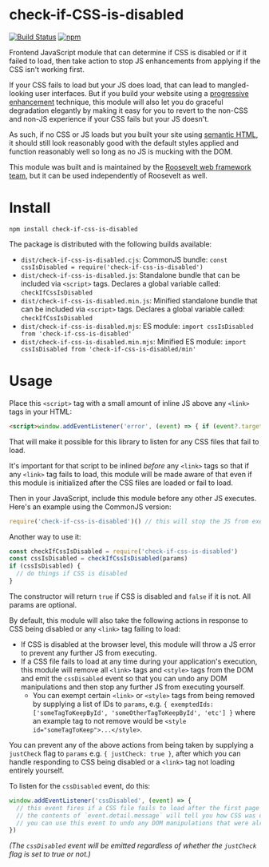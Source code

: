 # check-if-CSS-is-disabled

[![Build Status](https://github.com/rooseveltframework/check-if-css-is-disabled/workflows/CI/badge.svg
)](https://github.com/rooseveltframework/check-if-css-is-disabled/actions?query=workflow%3ACI) [![npm](https://img.shields.io/npm/v/check-if-css-is-disabled.svg)](https://www.npmjs.com/package/check-if-css-is-disabled)

Frontend JavaScript module that can determine if CSS is disabled or if it failed to load, then take action to stop JS enhancements from applying if the CSS isn't working first.

If your CSS fails to load but your JS does load, that can lead to mangled-looking user interfaces. But if you build your website using a [progressive enhancement](https://en.wikipedia.org/wiki/Progressive_enhancement) technique, this module will also let you do graceful degradation elegantly by making it easy for you to revert to the non-CSS and non-JS experience if your CSS fails but your JS doesn't.

As such, if no CSS or JS loads but you built your site using [semantic HTML](https://en.wikipedia.org/wiki/Semantic_HTML), it should still look reasonably good with the default styles applied and function reasonably well so long as no JS is mucking with the DOM.

This module was built and is maintained by the [Roosevelt web framework](https://github.com/rooseveltframework/roosevelt) [team](https://github.com/orgs/rooseveltframework/people), but it can be used independently of Roosevelt as well.

# Install

`npm install check-if-css-is-disabled`

The package is distributed with the following builds available:

- `dist/check-if-css-is-disabled.cjs`: CommonJS bundle: `const cssIsDisabled = require('check-if-css-is-disabled')`
- `dist/check-if-css-is-disabled.js`: Standalone bundle that can be included via `<script>` tags. Declares a global variable called: `checkIfCssIsDisabled`
- `dist/check-if-css-is-disabled.min.js`: Minified standalone bundle that can be included via `<script>` tags. Declares a global variable called: `checkIfCssIsDisabled`
- `dist/check-if-css-is-disabled.mjs`: ES module: `import cssIsDisabled from 'check-if-css-is-disabled'`
- `dist/check-if-css-is-disabled.min.mjs`: Minified ES module: `import cssIsDisabled from 'check-if-css-is-disabled/min'`

# Usage

Place this `<script>` tag with a small amount of inline JS above any `<link>` tags in your HTML:

```html
<script>window.addEventListener('error', (event) => { if (event?.target?.tagName?.toLowerCase() === 'link') { window.linkTagError = true } }, true)</script>
```

That will make it possible for this library to listen for any CSS files that fail to load.

It's important for that script to be inlined *before* any `<link>` tags so that if any `<link>` tag fails to load, this module will be made aware of that even if this module is initialized after the CSS files are loaded or fail to load.

Then in your JavaScript, include this module before any other JS executes. Here's an example using the CommonJS version:

```javascript
require('check-if-css-is-disabled')() // this will stop the JS from executing if CSS is disabled or a CSS file fails to load; it will also remove any existing CSS from the DOM
```

Another way to use it:

```javascript
const checkIfCssIsDisabled = require('check-if-css-is-disabled')
const cssIsDisabled = checkIfCssIsDisabled(params)
if (cssIsDisabled) {
  // do things if CSS is disabled
}
```

The constructor will return `true` if CSS is disabled and `false` if it is not. All params are optional.

By default, this module will also take the following actions in response to CSS being disabled or any `<link>` tag failing to load:

- If CSS is disabled at the browser level, this module will throw a JS error to prevent any further JS from executing.
- If a CSS file fails to load at any time during your application's execution, this module will remove all `<link>` tags and `<style>` tags from the DOM and emit the `cssDisabled` event so that you can undo any DOM manipulations and then stop any further JS from executing yourself.
  - You can exempt certain `<link>` or `<style>` tags from being removed by supplying a list of IDs to `params`, e.g. `{ exemptedIds: ['someTagToKeepById', 'someOtherTagToKeepById', 'etc'] }` where an example tag to not remove would be `<style id="someTagToKeep">...</style>`.

You can prevent any of the above actions from being taken by supplying a `justCheck` flag to `params` e.g. `{ justCheck: true }`, after which you can handle responding to CSS being disabled or a `<link>` tag not loading entirely yourself.

To listen for the `cssDisabled` event, do this:

```javascript
window.addEventListener('cssDisabled', (event) => {
  // this event fires if a CSS file fails to load after the first page load; during normal usage of the app
  // the contents of `event.detail.message` will tell you how CSS was disabled
  // you can use this event to undo any DOM manipulations that were already performed or to perform whatever other actions that are appropriate for your app's use case when a CSS file fails to load
})
```

*(The `cssDisabled` event will be emitted regardless of whether the `justCheck` flag is set to true or not.)*

